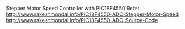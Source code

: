 Stepper Motor Speed Controller with PIC18F4550 
Refer
http://www.rakeshmondal.info/PIC18F4550-ADC-Stepper-Motor-Speed
http://www.rakeshmondal.info/PIC18F4550-ADC-Source-Code
